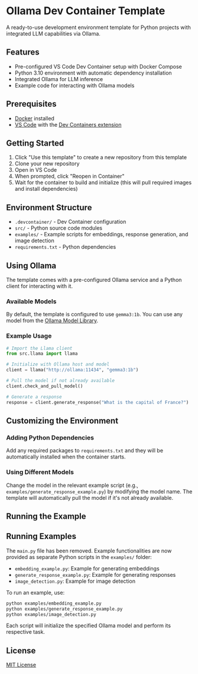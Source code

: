 # Ollama Dev Container Template

A ready-to-use development environment template for Python projects with integrated LLM capabilities via Ollama.

## Features

- Pre-configured VS Code Dev Container setup with Docker Compose
- Python 3.10 environment with automatic dependency installation
- Integrated Ollama for LLM inference
- Example code for interacting with Ollama models

## Prerequisites

- [Docker](https://www.docker.com/products/docker-desktop) installed
- [VS Code](https://code.visualstudio.com/) with the [Dev Containers extension](https://marketplace.visualstudio.com/items?itemName=ms-vscode-remote.remote-containers)

## Getting Started

1. Click "Use this template" to create a new repository from this template
2. Clone your new repository
3. Open in VS Code
4. When prompted, click "Reopen in Container"
5. Wait for the container to build and initialize (this will pull required images and install dependencies)

## Environment Structure

- `.devcontainer/` - Dev Container configuration
- `src/` - Python source code modules
- `examples/` - Example scripts for embeddings, response generation, and image detection
- `requirements.txt` - Python dependencies

## Using Ollama

The template comes with a pre-configured Ollama service and a Python client for interacting with it.

### Available Models

By default, the template is configured to use `gemma3:1b`. You can use any model from the [Ollama Model Library](https://ollama.com/library).

### Example Usage

```python
# Import the Llama client
from src.llama import llama

# Initialize with Ollama host and model
client = llama("http://ollama:11434", "gemma3:1b")

# Pull the model if not already available
client.check_and_pull_model()

# Generate a response
response = client.generate_response("What is the capital of France?")
```

## Customizing the Environment

### Adding Python Dependencies

Add any required packages to `requirements.txt` and they will be automatically installed when the container starts.

### Using Different Models

Change the model in the relevant example script (e.g., `examples/generate_response_example.py`) by modifying the model name. The template will automatically pull the model if it's not already available.

## Running the Example


## Running Examples

The `main.py` file has been removed. Example functionalities are now provided as separate Python scripts in the `examples/` folder:

- `embedding_example.py`: Example for generating embeddings
- `generate_response_example.py`: Example for generating responses
- `image_detection.py`: Example for image detection

To run an example, use:

```bash
python examples/embedding_example.py
python examples/generate_response_example.py
python examples/image_detection.py
```

Each script will initialize the specified Ollama model and perform its respective task.

## License

[MIT License](LICENSE)
